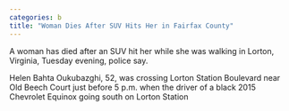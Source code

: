 ```yaml
---
categories: b
title: "Woman Dies After SUV Hits Her in Fairfax County"
---
```


A woman has died after an SUV hit her while she was walking in Lorton, Virginia, Tuesday evening, police say.



Helen Bahta Oukubazghi, 52, was crossing Lorton Station Boulevard near Old Beech Court just before 5 p.m. when the driver of a black 2015 Chevrolet Equinox going south on Lorton Station 